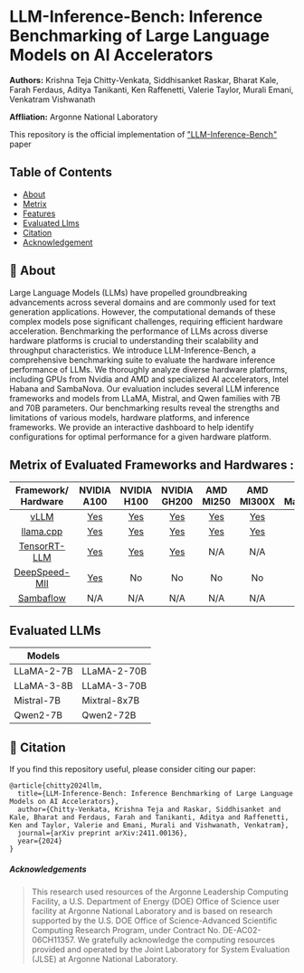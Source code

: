 # LLM-Inference-Bench: Inference Benchmarking of Large Language Models on AI Accelerators

**Authors:** Krishna Teja Chitty-Venkata, Siddhisanket Raskar, Bharat Kale, Farah Ferdaus, Aditya Tanikanti, Ken Raffenetti, Valerie Taylor, Murali Emani, Venkatram Vishwanath

**Affliation:** Argonne National Laboratory

This repository is the official implementation of ["LLM-Inference-Bench"](https://arxiv.org/pdf/2411.00136) paper 


## Table of Contents

- [About](#-about)
- [Metrix](#metrix-of-evaluated-frameworks-and-hardwares-)
- [Features](#metrix-of-evaluated-frameworks-and-hardwares-)
- [Evaluated Llms](#evaluated-llms)
- [Citation](#-citation)
- [Acknowledgement](#acknowledgements)


## 📌 About
Large Language Models (LLMs) have propelled
groundbreaking advancements across several domains and are
commonly used for text generation applications. However, the
computational demands of these complex models pose significant
challenges, requiring efficient hardware acceleration. Benchmarking the performance of LLMs across diverse hardware
platforms is crucial to understanding their scalability and
throughput characteristics. We introduce LLM-Inference-Bench,
a comprehensive benchmarking suite to evaluate the hardware
inference performance of LLMs. We thoroughly analyze diverse
hardware platforms, including GPUs from Nvidia and AMD
and specialized AI accelerators, Intel Habana and SambaNova.
Our evaluation includes several LLM inference frameworks and
models from LLaMA, Mistral, and Qwen families with 7B and
70B parameters. Our benchmarking results reveal the strengths
and limitations of various models, hardware platforms, and
inference frameworks. We provide an interactive dashboard to
help identify configurations for optimal performance for a given
hardware platform.



## Metrix of Evaluated Frameworks and Hardwares :

| Framework/ Hardware | NVIDIA A100 | NVIDIA H100 | NVIDIA GH200 | AMD MI250 | AMD MI300X | Intel Max1550 | Habana Gaudi2 | Sambanova SN40L |
|:-----------------------:|:---------------:|:---------------:|:------------:|:---------:|:---------:|:-------------:|:---------------:|:----------------:|
|         [vLLM](./vLLM/)        |     [Yes](./vLLM/A100/)    |     [Yes](./vLLM/H100/)    |      [Yes](./vLLM/GH200/)     |    [Yes](./vLLM/MI250/)   | [Yes](./vLLM/MI300X/) |   [Yes](./vLLM/Max1550/)   |       No      |       N/A       |
|      [llama.cpp](./llama.cpp/)      |     [Yes](./llama.cpp/A100/)    |     [Yes](./llama.cpp/H100/)    |      [Yes](./llama.cpp/GH200/)     |    [Yes](./llama.cpp/MI250/)   |    [Yes](./llama.cpp/MI300X/) | [Yes](./llama.cpp/Max1550/)   |      N/A      |       N/A       |
|     [TensorRT-LLM](./TensorRT-LLM/)    |     [Yes](./TensorRT-LLM/A100/)    |     [Yes](./TensorRT-LLM/H100/)    |     [Yes](./TensorRT-LLM/GH200/)     |    N/A | N/A    |    N/A    |      N/A      |       N/A       |
|      [DeepSpeed-MII](./Deepspeed-MII/)      |      [Yes](./Deepspeed-MII/A100/)     |      No     |      No      |     No    |     No | No    |      [Yes](./Deepspeed-MII/Gaudi2/)     |       N/A       |
|      [Sambaflow](./Sambaflow/)      |      N/A     |      N/A     |      N/A      |     N/A    |     N/A | N/A    |      N/A     |       [Yes](./Sambaflow/SN40L/)       |



 
## Evaluated LLMs

| Models |   |
|-----------------------------------------------------------------------------------|----------------------------------------|
| LLaMA-2-7B | LLaMA-2-70B |
| LLaMA-3-8B | LLaMA-3-70B |
| Mistral-7B | Mixtral-8x7B |
| Qwen2-7B | Qwen2-72B |
 

## 📌 Citation
If you find this repository useful, please consider citing our paper:

```
@article{chitty2024llm,
  title={LLM-Inference-Bench: Inference Benchmarking of Large Language Models on AI Accelerators},
  author={Chitty-Venkata, Krishna Teja and Raskar, Siddhisanket and Kale, Bharat and Ferdaus, Farah and Tanikanti, Aditya and Raffenetti, Ken and Taylor, Valerie and Emani, Murali and Vishwanath, Venkatram},
  journal={arXiv preprint arXiv:2411.00136},
  year={2024}
}
```


##### Acknowledgements

> This research used resources of the Argonne Leadership Computing Facility, a U.S. Department of Energy (DOE) Office of Science user facility at Argonne National Laboratory and is based on research supported by the U.S. DOE Office of Science-Advanced Scientific Computing Research Program, under Contract No. DE-AC02-06CH11357. We gratefully acknowledge the computing resources provided and operated by the Joint Laboratory for System Evaluation (JLSE) at Argonne National Laboratory.
